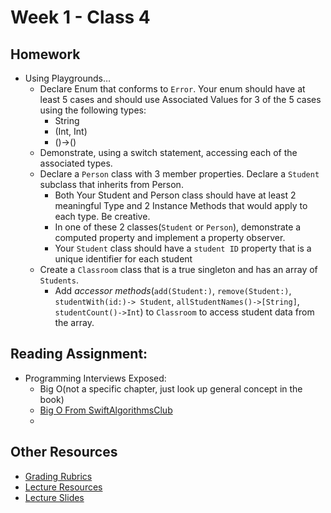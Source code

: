 # Week 1 - Class 4
## Homework
* Using Playgrounds…  
  * Declare Enum that conforms to `Error`. Your enum should have at least 5 cases and should use Associated Values for 3 of the 5 cases using the following types:  
    * String  
    * (Int, Int)  
    * ()->()  
  * Demonstrate, using a switch statement, accessing each of the associated types.  
  * Declare a `Person` class with 3 member properties. Declare a `Student` subclass that inherits from Person.  
    * Both Your Student and Person class should have at least 2 meaningful Type and 2 Instance Methods that would apply to each type. Be creative.  
    * In one of these 2 classes(`Student` or `Person`), demonstrate a computed property and implement a property observer.  
    * Your `Student` class should have a `student ID` property that is a unique identifier for each student  
  * Create a `Classroom` class that is a true singleton and has an array of `Students`.  
    * Add *accessor methods*(`add(Student:)`, `remove(Student:)`, `studentWith(id:)-> Student`, `allStudentNames()->[String]`, `studentCount()->Int`) to `Classroom` to access student data from the array.  

## Reading Assignment:  
* Programming Interviews Exposed:  
  * Big O(not a specific chapter, just look up general concept in the book)  
  * [Big O From SwiftAlgorithmsClub](https://github.com/raywenderlich/swift-algorithm-club/blob/master/Big-O%20Notation.markdown)  
  * 
## Other Resources
* [Grading Rubrics](../../resources/)
* [Lecture Resources](lecture/)
* [Lecture Slides](https://www.icloud.com/keynote/000U6vesUJwxPXIHFk2bnURYw#Week1_Day4)

